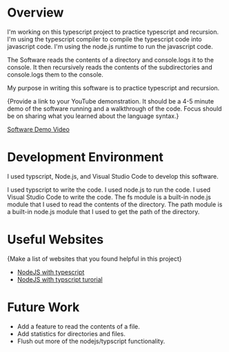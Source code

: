 # Overview

I'm working on this typescript project to practice typescript and recursion. I'm using the typescript compiler to compile the typescript code into javascript code. I'm using the node.js runtime to run the javascript code.

The Software reads the contents of a directory and console.logs it to the console. It then recursively reads the contents of the subdirectories and console.logs them to the console.

My purpose in writing this software is to practice typescript and recursion.

{Provide a link to your YouTube demonstration. It should be a 4-5 minute demo of the software running and a walkthrough of the code. Focus should be on sharing what you learned about the language syntax.}

[Software Demo Video](http://youtube.link.goes.here)

# Development Environment

I used typscript, Node.js, and Visual Studio Code to develop this software.

I used typscript to write the code. I used node.js to run the code. I used Visual Studio Code to write the code. The fs module is a built-in node.js module that I used to read the contents of the directory. The path module is a built-in node.js module that I used to get the path of the directory.

# Useful Websites

{Make a list of websites that you found helpful in this project}

- [NodeJS with typescript](https://nodejs.org/en/learn/getting-started/nodejs-with-typescript)
- [NodeJS with typscript turorial](https://www.youtube.com/watch?v=H91aqUHn8sE)

# Future Work


- Add a feature to read the contents of a file.
- Add statistics for directories and files.
- Flush out more of the nodejs/typscript functionality.
